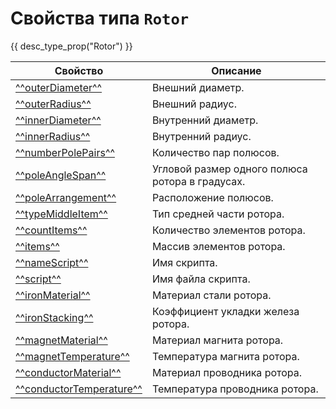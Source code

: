 # Свойства типа `Rotor`
{{ desc_type_prop("Rotor") }}

| Свойство                                | Описание                                      |
|-----------------------------------------|-----------------------------------------------|
| [^^outerDiameter^^](./outerDiameter.md)   | Внешний диаметр.                               |
| [^^outerRadius^^](./outerRadius.md)       | Внешний радиус.                                |
| [^^innerDiameter^^](./outerDiameter.md)   | Внутренний диаметр.                            |
| [^^innerRadius^^](./outerRadius.md)       | Внутренний радиус.                             |
| [^^numberPolePairs^^](./numberPolePairs.md) | Количество пар полюсов.                        |
| [^^poleAngleSpan^^](./poleAngleSpan.md)   | Угловой размер одного полюса ротора в градусах. |
| [^^poleArrangement^^](./poleArrangement.md) | Расположение полюсов.                          |
| [^^typeMiddleItem^^](./typeMiddleItem.md) | Тип средней части ротора.                      |
| [^^countItems^^](./countItems.md)         | Количество элементов ротора.                   |
| [^^items^^](./items.md)                   | Массив элементов ротора.                       |
| [^^nameScript^^](./nameScript.md)         | Имя скрипта.                                   |
| [^^script^^](./script.md)                 | Имя файла скрипта.                             |
| [^^ironMaterial^^](./ironMaterial.md)     | Материал стали ротора.                         |
| [^^ironStacking^^](./ironStacking.md)     | Коэффициент укладки железа ротора.             |
| [^^magnetMaterial^^](./magnetMaterial.md) | Материал магнита ротора.                       |
| [^^magnetTemperature^^](./magnetTemperature.md) | Температура магнита ротора.                |
| [^^conductorMaterial^^](./conductorMaterial.md) | Материал проводника ротора.                |
| [^^conductorTemperature^^](./conductorTemperature.md) | Температура проводника ротора.         |
